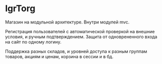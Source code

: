 IgrTorg
===============================

Магазин на модульной архитектуре. Внутри модулей mvc.

Регистрация пользователей с автоматической проверкой на внешние условия, и ручным подтверждением.
Защита от одноврененного входа на сайт по одному логину.

Поддержка разных складов, и уровней доступа к разным группам товаров, акциям и ценам, корзина в сессии и в бд.
